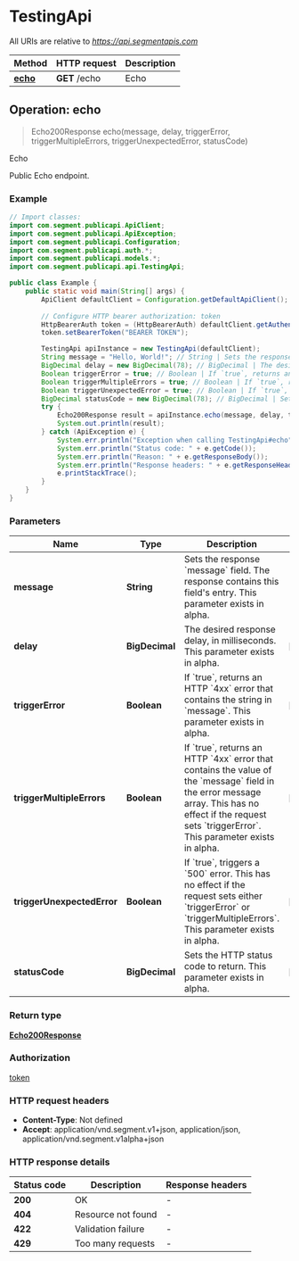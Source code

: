 # TestingApi

All URIs are relative to *https://api.segmentapis.com*

| Method | HTTP request | Description |
|------------- | ------------- | -------------|
| [**echo**](TestingApi.md#echo) | **GET** /echo | Echo |



## Operation: echo

> Echo200Response echo(message, delay, triggerError, triggerMultipleErrors, triggerUnexpectedError, statusCode)

Echo

Public Echo endpoint.

### Example

```java
// Import classes:
import com.segment.publicapi.ApiClient;
import com.segment.publicapi.ApiException;
import com.segment.publicapi.Configuration;
import com.segment.publicapi.auth.*;
import com.segment.publicapi.models.*;
import com.segment.publicapi.api.TestingApi;

public class Example {
    public static void main(String[] args) {
        ApiClient defaultClient = Configuration.getDefaultApiClient();
        
        // Configure HTTP bearer authorization: token
        HttpBearerAuth token = (HttpBearerAuth) defaultClient.getAuthentication("token");
        token.setBearerToken("BEARER TOKEN");

        TestingApi apiInstance = new TestingApi(defaultClient);
        String message = "Hello, World!"; // String | Sets the response `message` field. The response contains this field's entry.  This parameter exists in alpha.
        BigDecimal delay = new BigDecimal(78); // BigDecimal | The desired response delay, in milliseconds.  This parameter exists in alpha.
        Boolean triggerError = true; // Boolean | If `true`, returns an HTTP `4xx` error that contains the string in `message`.  This parameter exists in alpha.
        Boolean triggerMultipleErrors = true; // Boolean | If `true`, returns an HTTP `4xx` error that contains the value of the `message` field in the error message array.  This has no effect if the request sets `triggerError`.  This parameter exists in alpha.
        Boolean triggerUnexpectedError = true; // Boolean | If `true`, triggers a `500` error.  This has no effect if the request sets either `triggerError` or `triggerMultipleErrors`.  This parameter exists in alpha.
        BigDecimal statusCode = new BigDecimal(78); // BigDecimal | Sets the HTTP status code to return.  This parameter exists in alpha.
        try {
            Echo200Response result = apiInstance.echo(message, delay, triggerError, triggerMultipleErrors, triggerUnexpectedError, statusCode);
            System.out.println(result);
        } catch (ApiException e) {
            System.err.println("Exception when calling TestingApi#echo");
            System.err.println("Status code: " + e.getCode());
            System.err.println("Reason: " + e.getResponseBody());
            System.err.println("Response headers: " + e.getResponseHeaders());
            e.printStackTrace();
        }
    }
}
```

### Parameters


| Name | Type | Description  | Notes |
|------------- | ------------- | ------------- | -------------|
| **message** | **String**| Sets the response &#x60;message&#x60; field. The response contains this field&#39;s entry.  This parameter exists in alpha. | |
| **delay** | **BigDecimal**| The desired response delay, in milliseconds.  This parameter exists in alpha. | [optional] |
| **triggerError** | **Boolean**| If &#x60;true&#x60;, returns an HTTP &#x60;4xx&#x60; error that contains the string in &#x60;message&#x60;.  This parameter exists in alpha. | [optional] |
| **triggerMultipleErrors** | **Boolean**| If &#x60;true&#x60;, returns an HTTP &#x60;4xx&#x60; error that contains the value of the &#x60;message&#x60; field in the error message array.  This has no effect if the request sets &#x60;triggerError&#x60;.  This parameter exists in alpha. | [optional] |
| **triggerUnexpectedError** | **Boolean**| If &#x60;true&#x60;, triggers a &#x60;500&#x60; error.  This has no effect if the request sets either &#x60;triggerError&#x60; or &#x60;triggerMultipleErrors&#x60;.  This parameter exists in alpha. | [optional] |
| **statusCode** | **BigDecimal**| Sets the HTTP status code to return.  This parameter exists in alpha. | [optional] |

### Return type

[**Echo200Response**](Echo200Response.md)

### Authorization

[token](../README.md#token)

### HTTP request headers

- **Content-Type**: Not defined
- **Accept**: application/vnd.segment.v1+json, application/json, application/vnd.segment.v1alpha+json


### HTTP response details
| Status code | Description | Response headers |
|-------------|-------------|------------------|
| **200** | OK |  -  |
| **404** | Resource not found |  -  |
| **422** | Validation failure |  -  |
| **429** | Too many requests |  -  |

